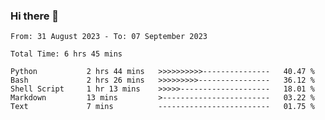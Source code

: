 ### Hi there 👋

<!--
**ututono/ututono** is a ✨ _special_ ✨ repository because its `README.md` (this file) appears on your GitHub profile.

Here are some ideas to get you started:

- 🔭 I’m currently working on ...
- 🌱 I’m currently learning ...
- 👯 I’m looking to collaborate on ...
- 🤔 I’m looking for help with ...
- 💬 Ask me about ...
- 📫 How to reach me: ...
- 😄 Pronouns: ...
- ⚡ Fun fact: ...
-->



<!--START_SECTION:waka-->

```text
From: 31 August 2023 - To: 07 September 2023

Total Time: 6 hrs 45 mins

Python           2 hrs 44 mins   >>>>>>>>>>---------------   40.47 %
Bash             2 hrs 26 mins   >>>>>>>>>----------------   36.12 %
Shell Script     1 hr 13 mins    >>>>>--------------------   18.01 %
Markdown         13 mins         >------------------------   03.22 %
Text             7 mins          -------------------------   01.75 %
```

<!--END_SECTION:waka-->
